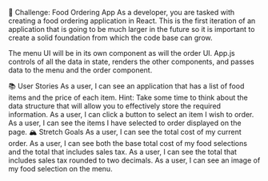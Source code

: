 🌮 Challenge: Food Ordering App
As a developer, you are tasked with creating a food ordering application in React. This is the first iteration of an application that is going to be much larger in the future so it is important to create a solid foundation from which the code base can grow.

The menu UI will be in its own component as will the order UI. App.js controls of all the data in state, renders the other components, and passes data to the menu and the order component.

📚 User Stories
As a user, I can see an application that has a list of food items and the price of each item.
Hint: Take some time to think about the data structure that will allow you to effectively store the required information.
As a user, I can click a button to select an item I wish to order.
As a user, I can see the items I have selected to order displayed on the page.
🏔 Stretch Goals
As a user, I can see the total cost of my current order.
As a user, I can see both the base total cost of my food selections and the total that includes sales tax.
As a user, I can see the total that includes sales tax rounded to two decimals.
As a user, I can see an image of my food selection on the menu.